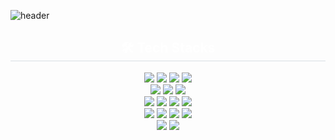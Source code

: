 ![header](https://capsule-render.vercel.app/api?type=waving&color=89DAFF&height=200&text=ChoiJieun)

<div align= "center">
    <h2 style="border-bottom: 1px solid #d8dee4; color: white;"> 🛠️ Tech Stacks </h2> 
    <div style="margin: 0 auto; text-align: center;" align= "center"> 
          <img src="https://img.shields.io/badge/JAVA-EEABA4?style=for-the-badge&logo=Java&logoColor=white">
          <img src="https://img.shields.io/badge/C-A8B9CC?style=for-the-badge&logo=C&logoColor=white">
          <img src="https://img.shields.io/badge/python-3776AB?style=for-the-badge&logo=python&logoColor=white">
          <img src="https://img.shields.io/badge/spring-6DB33F?style=for-the-badge&logo=Spring&logoColor=white">
          <br/><img src="https://img.shields.io/badge/HTML5-E34F26?style=for-the-badge&logo=HTML5&logoColor=white">
          <img src="https://img.shields.io/badge/CSS3-1572B6?style=for-the-badge&logo=CSS3&logoColor=white">
          <img src="https://img.shields.io/badge/Javascript-F7DF1E?style=for-the-badge&logo=Javascript&logoColor=white">
        <br/>
          <img src="https://img.shields.io/badge/jquery-0769AD?style=for-the-badge&logo=jquery&logoColor=white">
          <img src="https://img.shields.io/badge/mysql-4479A1?style=for-the-badge&logo=mysql&logoColor=white">
          <img src="https://img.shields.io/badge/oracle-F80000?style=for-the-badge&logo=oracle&logoColor=white">
          <img src="https://img.shields.io/badge/aws-232F3E?style=for-the-badge&logo=amazonwebservices&logoColor=white">
        <br/>
            <img src="https://img.shields.io/badge/tomcat-F8DC75?style=for-the-badge&logo=apachetomcat&logoColor=white">
            <img src="https://img.shields.io/badge/flask-000000?style=for-the-badge&logo=flask&logoColor=white">
            <img src="https://img.shields.io/badge/android-34A853?style=for-the-badge&logo=android&logoColor=white">
            <img src="https://img.shields.io/badge/kotlin-7F52FF?style=for-the-badge&logo=kotlin&logoColor=white">
            <br/>
            <img src="https://img.shields.io/badge/bootstrap-7952B3?style=for-the-badge&logo=bootstrap&logoColor=white">
            <img src="https://img.shields.io/badge/springboot-6DB33F?style=for-the-badge&logo=springboot&logoColor=white">
          </div>
    </div>
</div> 